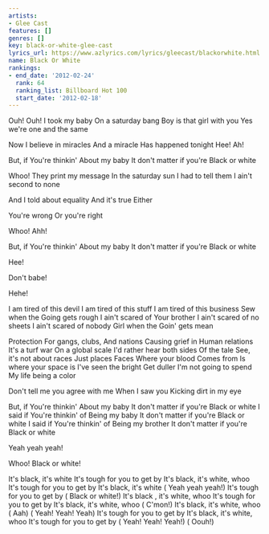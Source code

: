 ```yaml
---
artists:
- Glee Cast
features: []
genres: []
key: black-or-white-glee-cast
lyrics_url: https://www.azlyrics.com/lyrics/gleecast/blackorwhite.html
name: Black Or White
rankings:
- end_date: '2012-02-24'
  rank: 64
  ranking_list: Billboard Hot 100
  start_date: '2012-02-18'
---
```



Ouh!
Ouh!
I took my baby
On a saturday bang
Boy is that girl with you
Yes we're one and the same


Now I believe in miracles
And a miracle
Has happened tonight
Hee!
Ah!


But, if
You're thinkin'
About my baby
It don't matter if you're 
Black or white


Whoo!
They print my message
In the saturday sun
I had to tell them
I ain't second to none


And I told about equality
And it's true
Either 


You're wrong
Or you're right


Whoo!
Ahh!


But, if
You're thinkin'
About my baby
It don't matter if you're
Black or white


Hee!


Don't babe!


Hehe!


I am tired of this devil
I am tired of this stuff
I am tired of this business
Sew when the
Going gets rough
I ain't scared of
Your brother
I ain't scared of no sheets
I ain't scared of nobody
Girl when the
Goin' gets mean


Protection
For gangs, clubs,
And nations
Causing grief in
Human relations
It's a turf war
On a global scale
I'd rather hear both sides
Of the tale
See, it's not about races
Just places
Faces
Where your blood
Comes from
Is where your space is
I've seen the bright
Get duller
I'm not going to spend
My life being a color


Don't tell me you agree with me
When I saw you
Kicking dirt in my eye


But, if
You're thinkin'
About my baby
It don't matter if you're
Black or white
I said if
You're thinkin' of
Being my baby
It don't matter if you're
Black or white
I said if
You're thinkin' of
Being my brother
It don't matter if you're
Black or white


Yeah yeah yeah!


Whoo!
Black or white!


It's black, it's white
It's tough for you to get by
It's black, it's white, whoo
It's tough for you to get by
It's black, it's white
( Yeah yeah yeah!)
It's tough for you to get by
( Black or white!)
It's black , it's white, whoo
It's tough for you to get by
It's black, it's white, whoo
( C'mon!)
It's black, it's white, whoo
( Aah)
( Yeah! Yeah! Yeah)
It's tough for you to get by
It's black, it's white, whoo
It's tough for you to get by
( Yeah! Yeah! Yeah!)
( Oouh!)



